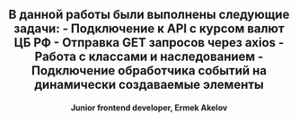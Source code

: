 <h2 align="center">В данной работы были выполнены следующие задачи:
- Подключение к API с курсом валют ЦБ РФ
- Отправка GET запросов через axios
- Работа с классами и наследованием
- Подключение обработчика событий на динамически создаваемые элементы
</h2>
<h4 align="center">Junior frontend developer, Ermek Akelov</h4>
